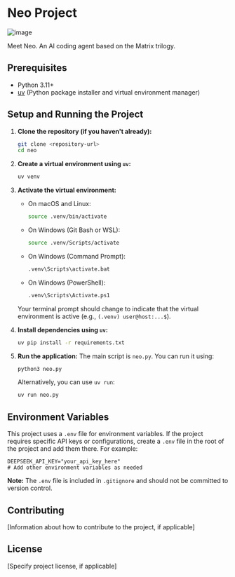# Neo Project

![image](https://github.com/user-attachments/assets/16389c5c-c1bd-4051-926b-458a997d0bc4)

Meet Neo. An AI coding agent based on the Matrix trilogy. 

## Prerequisites

- Python 3.11+
- [uv](https://github.com/astral-sh/uv) (Python package installer and virtual environment manager)

## Setup and Running the Project

1.  **Clone the repository (if you haven't already):**
    ```bash
    git clone <repository-url>
    cd neo
    ```

2.  **Create a virtual environment using `uv`:**
    ```bash
    uv venv
    ```

3.  **Activate the virtual environment:**
    -   On macOS and Linux:
        ```bash
        source .venv/bin/activate
        ```
    -   On Windows (Git Bash or WSL):
        ```bash
        source .venv/Scripts/activate
        ```
    -   On Windows (Command Prompt):
        ```bash
        .venv\Scripts\activate.bat
        ```
    -   On Windows (PowerShell):
        ```bash
        .venv\Scripts\Activate.ps1
        ```
    Your terminal prompt should change to indicate that the virtual environment is active (e.g., `(.venv) user@host:...$`).

4.  **Install dependencies using `uv`:**
    ```bash
    uv pip install -r requirements.txt
    ```

5.  **Run the application:**
    The main script is `neo.py`. You can run it using:
    ```bash
    python3 neo.py
    ```
    Alternatively, you can use `uv run`:
    ```bash
    uv run neo.py
    ```

## Environment Variables

This project uses a `.env` file for environment variables. If the project requires specific API keys or configurations, create a `.env` file in the root of the project and add them there. For example:

```
DEEPSEEK_API_KEY="your_api_key_here"
# Add other environment variables as needed
```
**Note:** The `.env` file is included in `.gitignore` and should not be committed to version control.

## Contributing

[Information about how to contribute to the project, if applicable]

## License

[Specify project license, if applicable] 
